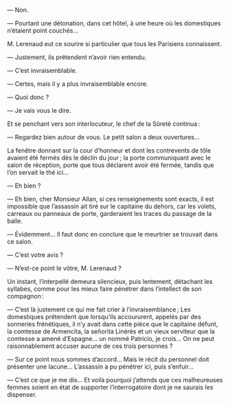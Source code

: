 — Non.

— Pourtant une détonation, dans cet hôtel, à une heure où les domestiques n’étaient point couchés…

M. Lerenaud eut ce sourire si particulier que tous les Parisiens connaissent.

— Justement, ils prétendent n’avoir rien entendu.

— C’est invraisemblable.

— Certes, mais il y a plus invraisemblable encore.

— Quoi donc ?

— Je vais vous le dire.

Et se penchant vers son interlocuteur, le chef de la Sûreté continua :

— Regardez bien autour de vous. Le petit salon a deux ouvertures…

La fenêtre donnant sur la cour d’honneur et dont les contrevents de tôle
avaient été fermés dès le déclin du jour ; la porte communiquant avec le salon de réception, porte que tous déclarent avoir été fermée, tandis que l’on servait le thé ici…

— Eh bien ?

— Eh bien, cher Monsieur Allan, si ces renseignements sont exacts, il est
impossible que l’assassin ait tiré sur le capitaine du dehors, car les volets,
carreaux ou panneaux de porte, garderaient les traces du passage de la balle.

— Évidemment… Il faut donc en conclure que le meurtrier se trouvait dans ce salon.

— C’est votre avis ?

— N’est-ce point le vôtre, M. Lerenaud ?

Un instant, l’interpellé demeura silencieux, puis lentement, détachant les
syllabes, comme pour les mieux faire pénétrer dans l’intellect de son compagnon :

— C’est là justement ce qui me fait crier à l’invraisemblance ; Les domestiques prétendent que lorsqu’ils accoururent, appelés par des sonneries
frénétiques, il n’y avait dans cette pièce que le capitaine défunt, la
comtesse de Armencita, la señorita Linérès et un vieux serviteur que la comtesse a amené d’Espagne… un nommé Patricio, je crois… On ne peut raisonnablement accuser aucune de ces trois personnes ?

— Sur ce point nous sommes d’accord… Mais le récit du personnel doit
présenter une lacune… L’assassin a pu pénétrer ici, puis s’enfuir…

— C’est ce que je me dis… Et voilà pourquoi j’attends que ces malheureuses femmes soient en état de supporter l’interrogatoire dont je ne saurais les dispenser.
